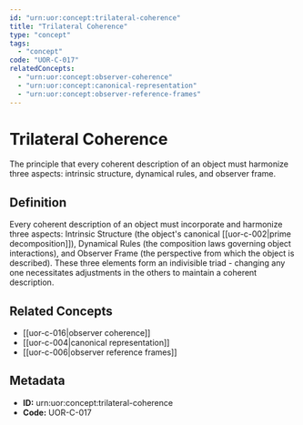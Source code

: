 ```yaml
---
id: "urn:uor:concept:trilateral-coherence"
title: "Trilateral Coherence"
type: "concept"
tags:
  - "concept"
code: "UOR-C-017"
relatedConcepts:
  - "urn:uor:concept:observer-coherence"
  - "urn:uor:concept:canonical-representation"
  - "urn:uor:concept:observer-reference-frames"
---
```


# Trilateral Coherence

The principle that every coherent description of an object must harmonize three aspects: intrinsic structure, dynamical rules, and observer frame.

## Definition

Every coherent description of an object must incorporate and harmonize three aspects: Intrinsic Structure (the object's canonical [[uor-c-002|prime decomposition]]), Dynamical Rules (the composition laws governing object interactions), and Observer Frame (the perspective from which the object is described). These three elements form an indivisible triad - changing any one necessitates adjustments in the others to maintain a coherent description.

## Related Concepts

- [[uor-c-016|observer coherence]]
- [[uor-c-004|canonical representation]]
- [[uor-c-006|observer reference frames]]

## Metadata

- **ID:** urn:uor:concept:trilateral-coherence
- **Code:** UOR-C-017
